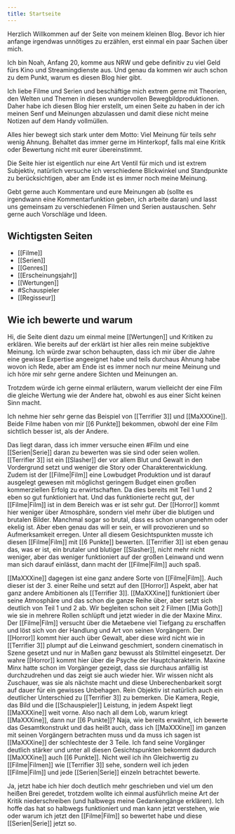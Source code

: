 ```yaml
---
title: Startseite
---
```


Herzlich Willkommen auf der Seite von meinem kleinen Blog. Bevor ich hier anfange irgendwas unnötiges zu erzählen, erst einmal ein paar Sachen über mich.

Ich bin Noah, Anfang 20, komme aus NRW und gebe definitiv zu viel Geld fürs Kino und Streamingdienste aus. Und genau da kommen wir auch schon zu dem Punkt, warum es diesen Blog hier gibt.

Ich liebe Filme und Serien und beschäftige mich extrem gerne mit Theorien, den Welten und Themen in diesen wundervollen Bewegbildproduktionen.  Daher habe ich diesen Blog hier erstellt, um einen Seite zu haben in der ich meinen Senf und Meinungen abzulassen und damit diese nicht meine Notizen auf dem Handy vollmüllen.

Alles hier bewegt sich stark unter dem Motto: Viel Meinung für teils sehr wenig Ahnung. Behaltet das immer gerne im Hinterkopf, falls mal eine Kritik oder Bewertung nicht mit eurer übereinstimmt.

Die Seite hier ist eigentlich nur eine Art Ventil für mich und ist extrem Subjektiv, natürlich versuche ich verschiedene Blickwinkel und Standpunkte zu berücksichtigen, aber am Ende ist es immer noch meine Meinung.

Gebt gerne auch Kommentare und eure Meinungen ab (sollte es irgendwann eine Kommentarfunktion geben, ich arbeite daran) und lasst uns gemeinsam zu verschiedenen Filmen und Serien austauschen. Sehr gerne auch Vorschläge und Ideen.

## Wichtigsten Seiten

- [[Filme]]
- [[Serien]]
- [[Genres]]
- [[Erscheinungsjahr]]
- [[Wertungen]]
- #Schauspieler 
- [[Regisseur]]

## Wie ich bewerte und warum


Hi, die Seite dient dazu um einmal meine [[Wertungen]] und Kritiken zu erklären. Wie bereits auf der erklärt ist hier alles rein meine subjektive Meinung. Ich würde zwar schon behaupten, dass ich mir über die Jahre eine gewisse Expertise angeeignet habe und teils durchaus Ahnung habe wovon ich Rede, aber am Ende ist es immer noch nur meine Meinung und ich höre mir sehr gerne andere Sichten und Meinungen an.

Trotzdem würde ich gerne einmal erläutern, warum vielleicht der eine Film die gleiche Wertung wie der Andere hat, obwohl es aus einer Sicht keinen Sinn macht.

Ich nehme hier sehr gerne das Beispiel von [[Terrifier 3]] und [[MaXXXine]]. Beide Filme haben von mir [[6 Punkte]] bekommen, obwohl der eine Film sichtlich besser ist, als der Andere.

Das liegt daran, dass ich immer versuche einen #Film und eine [[Serien|Serie]] daran zu bewerten was sie sind oder seien wollen. [[Terrifier 3]] ist ein [[Slasher]] der vor allem Blut und Gewalt in den Vordergrund setzt und weniger die Story oder Charakterentwicklung. Zudem ist der [[Filme|Film]] eine Lowbudget Produktion und ist darauf ausgelegt gewesen mit möglichst geringem Budget einen großen kommerziellen Erfolg zu erwirtschaften. Da dies bereits mit Teil 1 und 2 eben so gut funktioniert hat. Und das funktionierte recht gut, der [[Filme|Film]] ist in dem Bereich was er ist sehr gut. Der [[Horror]] kommt hier weniger über Atmosphäre, sondern viel mehr über die blutigen und brutalen Bilder. Manchmal sogar so brutal, dass es schon unangenehm oder ekelig ist. Aber eben genau das will er sein, er will provozieren und so Aufmerksamkeit erregen. Unter all diesem Gesichtspunkten musste ich diesen [[Filme|Film]] mit [[6 Punkte]] bewerten. [[Terrifier 3]] ist eben genau das, was er ist, ein brutaler und blutiger [[Slasher]], nicht mehr nicht weniger, aber das weniger funktioniert auf der großen Leinwand und wenn man sich darauf einlässt, dann macht der [[Filme|Film]] auch spaß.

[[MaXXXine]] dagegen ist eine ganz andere Sorte von [[Filme|Film]]. Auch dieser ist der 3. einer Reihe und setzt auf den [[Horror]] Aspekt, aber hat ganz andere Ambitionen als [[Terrifier 3]]. [[MaXXXine]] funktioniert über seine Atmosphäre und das schon die ganze Reihe über, aber setzt sich deutlich von Teil 1 und 2 ab. Wir begleiten schon seit 2 Filmen [[Mia Goth]] wie sie in mehrere Rollen schlüpft und jetzt wieder in die der Maxine Minx. Der [[Filme|Film]] versucht über die Metaebene viel Tiefgang zu erschaffen und löst sich von der Handlung und Art von seinen Vorgängern. Der [[Horror]] kommt hier auch über Gewalt, aber diese wird nicht wie in [[Terrifier 3]] plumpt auf die Leinwand geschmiert, sondern cinematisch in Szene gesetzt und nur in Maßen ganz bewusst als Stilmittel eingesetzt. Der wahre [[Horror]] kommt hier über die Psyche der Hauptcharakterin. Maxine Minx hatte schon im Vorgänger gezeigt, dass sie durchaus anfällig ist durchzudrehen und das zeigt sie auch wieder hier. Wir wissen nicht als Zuschauer, was sie als nächste macht und diese Unberechenbarkeit sorgt auf dauer für ein gewisses Unbehagen. Rein Objektiv ist natürlich auch ein deutlicher Unterschied zu [[Terrifier 3]] zu bemerken. Die Kamera, Regie, das Bild und die [[Schauspieler]] Leistung, in jedem Aspekt liegt [[MaXXXine]] weit vorne. Also nach all dem Lob, warum kriegt [[MaXXXine]], dann nur [[6 Punkte]]? Naja, wie bereits erwähnt, ich bewerte das Gesamtkonstrukt und das heißt auch, dass ich [[MaXXXine]] im ganzen mit seinen Vorgängern betrachten muss und da muss ich sagen ist [[MaXXXine]] der schlechteste der 3 Teile. Ich fand seine Vorgänger deutlich stärker und unter all diesen Gesichtspunkten bekommt dadurch [[MaXXXine]] auch [[6 Punkte]]. Nicht weil ich ihn Gleichwertig zu [[Filme|Filmen]] wie [[Terrifier 3]] sehe, sondern weil ich jeden [[Filme|Film]] und jede [[Serien|Serie]] einzeln betrachtet bewerte.

Ja, jetzt habe ich hier doch deutlich mehr geschrieben und viel um den heißen Brei geredet, trotzdem wollte ich einmal ausführlich meine Art der Kritik niederschreiben (und halbwegs meine Gedankengänge erklären). Ich hoffe das hat so halbwegs funktioniert und man kann jetzt verstehen, wie oder warum ich jetzt den [[Filme|Film]] so bewertet habe und diese [[Serien|Serie]] jetzt so.